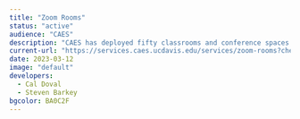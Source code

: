 ```yaml
---
title: "Zoom Rooms"
status: "active"
audience: "CAES"
description: "CAES has deployed fifty classrooms and conference spaces with facilities for hybrid learning and remote collaboration. Each room is equipped with a DTEN system consisting of two large touchscreens configured as part of an all-in-one Zoom Room solution with built-in microphones, cameras, and speakers able to cover the entire room as well as a feature-rich digital whiteboard."
current-url: "https://services.caes.ucdavis.edu/services/zoom-rooms?check_logged_in=1"
date: 2023-03-12
image: "default"
developers:
  - Cal Doval
  - Steven Barkey
bgcolor: BA0C2F
---
```

